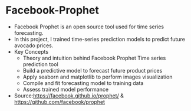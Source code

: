 # Facebook-Prophet
- Facebook Prophet is an open source tool used for time series forecasting.
- In this project, I trained time-series prediction models to predict future avocado prices.
- Key Concepts
  - Theory and intuition behind Facebook Prophet Time series prediction tool
  - Build a predictive model to forecast future product prices
  - Apply seaborn and matplotlib to perform images visualization
  - Compile and fit forecasting model to training data
  - Assess trained model performance
- Source:https://facebook.github.io/prophet/ & https://github.com/facebook/prophet
